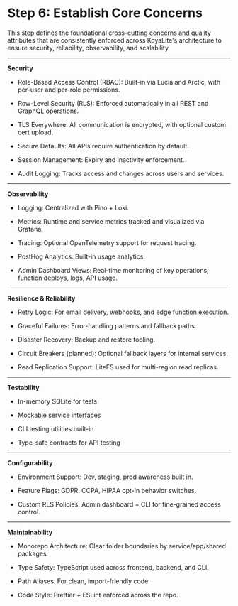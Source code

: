 # Step 6: Establish Core Concerns

This step defines the foundational cross-cutting concerns and quality attributes that are consistently enforced across KoyaLite's architecture to ensure security, reliability, observability, and scalability.

--- 

**Security**

- Role-Based Access Control (RBAC): Built-in via Lucia and Arctic, with per-user and per-role permissions.

- Row-Level Security (RLS): Enforced automatically in all REST and GraphQL operations.

- TLS Everywhere: All communication is encrypted, with optional custom cert upload.

- Secure Defaults: All APIs require authentication by default.

- Session Management: Expiry and inactivity enforcement.

- Audit Logging: Tracks access and changes across users and services.

---

**Observability**

- Logging: Centralized with Pino + Loki.

- Metrics: Runtime and service metrics tracked and visualized via Grafana.

- Tracing: Optional OpenTelemetry support for request tracing.

- PostHog Analytics: Built-in usage analytics.

- Admin Dashboard Views: Real-time monitoring of key operations, function deploys, logs, API usage.

---

**Resilience & Reliability**

- Retry Logic: For email delivery, webhooks, and edge function execution.

- Graceful Failures: Error-handling patterns and fallback paths.

- Disaster Recovery: Backup and restore tooling.

- Circuit Breakers (planned): Optional fallback layers for internal services.

- Read Replication Support: LiteFS used for multi-region read replicas.

---

**Testability**

- In-memory SQLite for tests

- Mockable service interfaces

- CLI testing utilities built-in

- Type-safe contracts for API testing

---

**Configurability**

- Environment Support: Dev, staging, prod awareness built in.

- Feature Flags: GDPR, CCPA, HIPAA opt-in behavior switches.

- Custom RLS Policies: Admin dashboard + CLI for fine-grained access control.

---

**Maintainability**

- Monorepo Architecture: Clear folder boundaries by service/app/shared packages.

- Type Safety: TypeScript used across frontend, backend, and CLI.

- Path Aliases: For clean, import-friendly code.

- Code Style: Prettier + ESLint enforced across the repo.